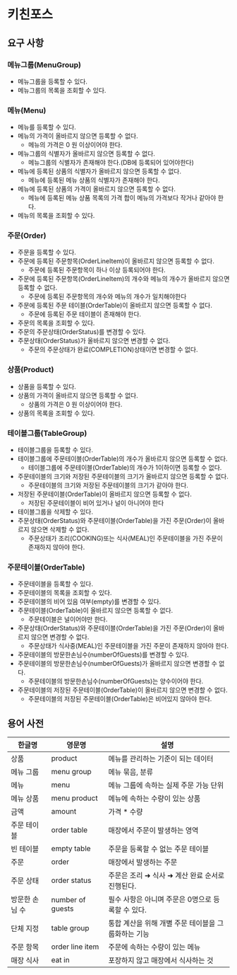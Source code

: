 # 키친포스

## 요구 사항

### 메뉴그룹(MenuGroup)

* 메뉴그룹을 등록할 수 있다.
* 메뉴그룹의 목록을 조회할 수 있다.

### 메뉴(Menu)

* 메뉴를 등록할 수 있다.
* 메뉴의 가격이 올바르지 않으면 등록할 수 없다.
  * 메뉴의 가격은 0 원 이상이어야 한다. 
* 메뉴그룹의 식별자가 올바르지 않으면 등록할 수 없다.
  * 메뉴그룹의 식별자가 존재해야 한다.(DB에 등록되어 있어야한다)
* 메뉴에 등록된 상품의 식별자가 올바르지 않으면 등록할 수 없다.
  * 메뉴에 등록된 메뉴 상품의 식별자가 존재해야 한다. 
* 메뉴에 등록된 상품의 가격이 올바르지 않으면 등록할 수 없다.
  * 메뉴에 등록된 메뉴 상품 목록의 가격 합이 메뉴의 가격보다 작거나 같아야 한다.
* 메뉴의 목록을 조회할 수 있다.

### 주문(Order)

* 주문을 등록할 수 있다.
* 주문에 등록된 주문항목(OrderLineItem)이 올바르지 않으면 등록할 수 없다.
  * 주문에 등록된 주문항목이 하나 이상 등록되어야 한다.
* 주문에 등록된 주문항목(OrderLineItem)의 개수와 메뉴의 개수가 올바르지 않으면 등록할 수 없다.
  * 주문에 등록된 주문항목의 개수와 메뉴의 개수가 일치해야한다 
* 주문에 등록된 주문 테이블(OrderTable)이 올바르지 않으면 등록할 수 없다.
  * 주문에 등록된 주문 테이블이 존재해야 한다.
* 주문의 목록을 조회할 수 있다.
* 주문의 주문상태(OrderStatus)를 변경할 수 있다.
* 주문상태(OrderStatus)가 올바르지 않으면 변경할 수 없다.
  * 주문의 주문상태가 완료(COMPLETION)상태이면 변경할 수 없다.

### 상품(Product)

* 상품을 등록할 수 있다.
* 상품의 가격이 올바르지 않으면 등록할 수 없다.
  * 상품의 가격은 0 원 이상이어야 한다.
* 상품의 목록을 조회할 수 있다.

### 테이블그룹(TableGroup)

* 테이블그룹을 등록할 수 있다.
* 테이블그룹에 주문테이블(OrderTable)의 개수가 올바르지 않으면 등록할 수 없다.
  * 테이블그룹에 주문테이블(OrderTable)의 개수가 1이하이면 등록할 수 없다.
* 주문테이블의 크기와 저장된 주문테이블의 크기가 올바르지 않으면 등록할 수 없다. 
  * 주문테이블의 크기와 저장된 주문테이블의 크기가 같아야 한다.
* 저장된 주문테이블(OrderTable)이 올바르지 않으면 등록할 수 없다.
  * 저장된 주문테이블이 비어 있거나 널이 아니어야 한다
* 테이블그룹을 삭제할 수 있다.
* 주문상태(OrderStatus)와 주문테이블(OrderTable)을 가진 주문(Order)이 올바르지 않으면 삭제할 수 없다. 
  * 주문상태가 조리(COOKING)또는 식사(MEAL)인 주문테이블을 가진 주문이 존재하지 않아야 한다.

### 주문테이블(OrderTable)

* 주문테이블을 등록할 수 있다.
* 주문테이블의 목록을 조회할 수 있다.
* 주문테이블의 비어 있음 여부(empty)를 변경할 수 있다.
* 주문테이블(OrderTable)이 올바르지 않으면 등록할 수 없다.
  * 주문테이블은 널이어야만 한다.
* 주문상태(OrderStatus)와 주문테이블(OrderTable)을 가진 주문(Order)이 올바르지 않으면 변경할 수 없다.
  * 주문상태가 식사중(MEAL)인 주문테이블을 가진 주문이 존재하지 않아야 한다.
* 주문테이블의 방문한손님수(numberOfGuests)를 변경할 수 있다.
* 주문테이블의 방문한손님수(numberOfGuests)가 올바르지 않으면 변경할 수 없다.
  * 주문테이블의 방문한손님수(numberOfGuests)는 양수이어야 한다.
* 주문테이블의 저장된 주문테이블(OrderTable)이 올바르지 않으면 변경할 수 없다.
  * 주문테이블의 저장된 주문테이블(OrderTable)은 비어있지 않아야 한다.

## 용어 사전

| 한글명 | 영문명 | 설명 |
| --- | --- | --- |
| 상품 | product | 메뉴를 관리하는 기준이 되는 데이터 |
| 메뉴 그룹 | menu group | 메뉴 묶음, 분류 |
| 메뉴 | menu | 메뉴 그룹에 속하는 실제 주문 가능 단위 |
| 메뉴 상품 | menu product | 메뉴에 속하는 수량이 있는 상품 |
| 금액 | amount | 가격 * 수량 |
| 주문 테이블 | order table | 매장에서 주문이 발생하는 영역 |
| 빈 테이블 | empty table | 주문을 등록할 수 없는 주문 테이블 |
| 주문 | order | 매장에서 발생하는 주문 |
| 주문 상태 | order status | 주문은 조리 ➜ 식사 ➜ 계산 완료 순서로 진행된다. |
| 방문한 손님 수 | number of guests | 필수 사항은 아니며 주문은 0명으로 등록할 수 있다. |
| 단체 지정 | table group | 통합 계산을 위해 개별 주문 테이블을 그룹화하는 기능 |
| 주문 항목 | order line item | 주문에 속하는 수량이 있는 메뉴 |
| 매장 식사 | eat in | 포장하지 않고 매장에서 식사하는 것 |
